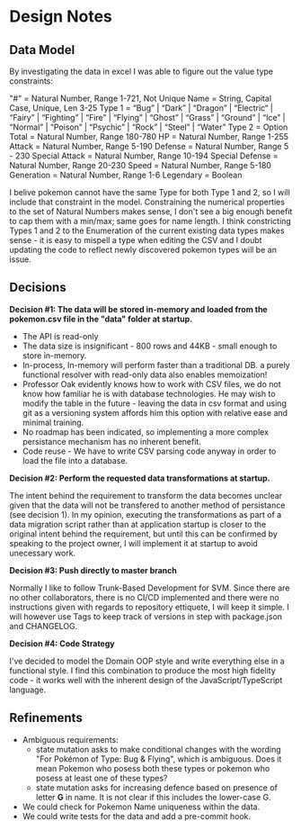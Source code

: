 # Design Notes

## Data Model

By investigating the data in excel I was able to figure out the value type constraints:

"#" = Natural Number, Range 1-721, Not Unique
Name = String, Capital Case, Unique, Len 3-25
Type 1 = “Bug” | “Dark” | “Dragon” | “Electric“ | “Fairy” | “Fighting” | “Fire” | “Flying” | “Ghost” | “Grass” | “Ground” | “Ice” | “Normal” | “Poison” | “Psychic” | “Rock” | “Steel” | “Water”
Type 2 = Option<typeof Type1>
Total = Natural Number, Range 180-780
HP = Natural Number, Range 1-255
Attack = Natural Number, Range 5-190
Defense = Natural Number, Range 5 - 230
Special Attack = Natural Number, Range 10-194
Special Defense = Natural Number, Range 20-230
Speed = Natural Number, Range 5-180
Generation = Natural Number, Range 1-6
Legendary = Boolean

I belive pokemon cannot have the same Type for both Type 1 and 2, so I will include that constraint in the model. Constraining the numerical properties to the set of Natural Numbers makes sense, I don't see a big enough benefit to cap them with a min/max; same goes for name length. I think constricting Types 1 and 2 to the Enumeration of the current existing data types makes sense - it is easy to mispell a type when editing the CSV and I doubt updating the code to reflect newly discovered pokemon types will be an issue.

## Decisions

**Decision #1: The data will be stored in-memory and loaded from the pokemon.csv file in the "data" folder at startup.**

- The API is read-only
- The data size is insignificant - 800 rows and 44KB - small enough to store in-memory.
- In-process, In-memory will perform faster than a traditional DB. a purely functional resolver with read-only data also enables memoization!
- Professor Oak evidently knows how to work with CSV files, we do not know how familiar he is with database technologies. He may wish to modify the table in the future - leaving the data in csv format and using git as a versioning system affords him this option with relative ease and minimal training.
- No roadmap has been indicated, so implementing a more complex persistance mechanism has no inherent benefit.
- Code reuse - We have to write CSV parsing code anyway in order to load the file into a database.

**Decision #2: Perform the requested data transformations at startup.**

The intent behind the requirement to transform the data becomes unclear given that the data will not be transfered to another method of persistance (see decision 1). In my opinion, executing the transformations as part of a data migration script rather than at application startup is closer to the original intent behind the requirement, but until this can be confirmed by speaking to the project owner, I will implement it at startup to avoid unecessary work.

**Decision #3: Push directly to master branch**

Normally I like to follow Trunk-Based Development for SVM. Since there are no other collaborators, there is no CI/CD implemented and there were no instructions given with regards to repository ettiquete, I will keep it simple. I will however use Tags to keep track of versions in step with package.json and CHANGELOG.

**Decision #4: Code Strategy**

I've decided to model the Domain OOP style and write everything else in a functional style.
I find this combination to produce the most high fidelity code - it works well with the inherent design of the JavaScript/TypeScript language.

## Refinements

- Ambiguous requirements:
  - state mutation asks to make conditional changes with the wording "For Pokémon of Type: Bug & Flying", which is ambiguous. Does it mean Pokemon who posess both these types or pokemon who posess at least one of these types?
  - state mutation asks for increasing defence based on presence of letter **G** in name. It is not clear if this includes the lower-case G.
- We could check for Pokemon Name uniqueness within the data.
- We could write tests for the data and add a pre-commit hook.
